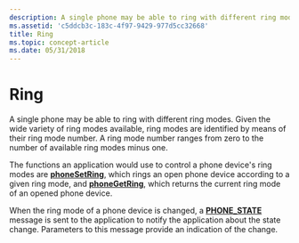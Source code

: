 ```yaml
---
description: A single phone may be able to ring with different ring modes.
ms.assetid: 'c5ddcb3c-183c-4f97-9429-977d5cc32668'
title: Ring
ms.topic: concept-article
ms.date: 05/31/2018
---
```


# Ring

A single phone may be able to ring with different ring modes. Given the wide variety of ring modes available, ring modes are identified by means of their ring mode number. A ring mode number ranges from zero to the number of available ring modes minus one.

The functions an application would use to control a phone device's ring modes are [**phoneSetRing**](/windows/desktop/api/Tapi/nf-tapi-phonesetring), which rings an open phone device according to a given ring mode, and [**phoneGetRing**](/windows/desktop/api/Tapi/nf-tapi-phonegetring), which returns the current ring mode of an opened phone device.

When the ring mode of a phone device is changed, a [**PHONE\_STATE**](phone-state.md) message is sent to the application to notify the application about the state change. Parameters to this message provide an indication of the change.

 

 



